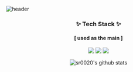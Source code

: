 ![header](https://capsule-render.vercel.app/api?type=waving&color=50bcdf&height=250&section=header&text=YJ&fontSize=75)

<div align="center">

### <center> <b>✨ Tech Stack ✨</b> </center>
#### <center> <b>[ used as the main ]</b> </center>
<img src="https://img.shields.io/badge/Javascript-F7DF1E?style=for-the-badge&logo=javascript&logoColor=black">
<img src="https://img.shields.io/badge/HTML-E34F26?style=for-the-badge&logo=html5&logoColor=black">
<img src="https://img.shields.io/badge/CSS-1572B6?style=for-the-badge&logo=css3&logoColor=black">

![sr0020's github stats](https://github-readme-stats.vercel.app/api?username=sr0020&show_icons=true)

</div>

<!-- <a href="클릭시 이동할 링크" target="_blank"><img src="https://img.shields.io/badge/Javascript-F7DF1E?style=flat-square&logo=javascript&logoColor=black"/></a>
<a href="클릭시 이동할 링크" target="_blank"><img src="https://img.shields.io/badge/HTML-E34F26?style=flat-square&logo=html5&logoColor=black"/></a>
<a href="클릭시 이동할 링크" target="_blank"><img src="https://img.shields.io/badge/CSS-1572B6?style=flat-square&logo=css3&logoColor=black"/></a> -->